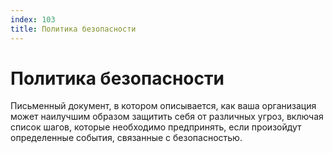 ```yaml
---
index: 103
title: Политика безопасности
---
```

# Политика безопасности

Письменный документ, в котором описывается, как ваша организация может наилучшим образом защитить себя от различных угроз, включая список шагов, которые необходимо предпринять, если произойдут определенные события, связанные с безопасностью.